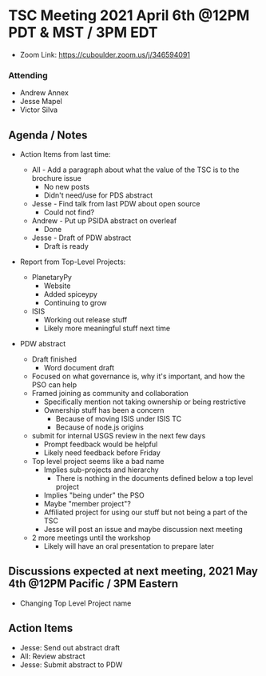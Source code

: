 # TSC Meeting 2021 April 6th @12PM PDT & MST / 3PM EDT
- Zoom Link: https://cuboulder.zoom.us/j/346594091

### Attending
- Andrew Annex
- Jesse Mapel
- Victor Silva

## Agenda / Notes
- Action Items from last time:
  - All - Add a paragraph about what the value of the TSC is to the brochure issue
    - No new posts
    - Didn't need/use for PDS abstract
  - Jesse - Find talk from last PDW about open source
    - Could not find?
  - Andrew - Put up PSIDA abstract on overleaf
    - Done
  - Jesse - Draft of PDW abstract
    - Draft is ready

- Report from Top-Level Projects:
  - PlanetaryPy
    - Website
    - Added spiceypy
    - Continuing to grow
  - ISIS
    - Working out release stuff
    - Likely more meaningful stuff next time

- PDW abstract
  - Draft finished
    - Word document draft
  - Focused on what governance is, why it's important, and how the PSO can help
  - Framed joining as community and collaboration
    - Specifically mention not taking ownership or being restrictive
    - Ownership stuff has been a concern
      - Because of moving ISIS under ISIS TC
      - Because of node.js origins
  - submit for internal USGS review in the next few days
    - Prompt feedback would be helpful
    - Likely need feedback before Friday
  - Top level project seems like a bad name
    - Implies sub-projects and hierarchy
      - There is nothing in the documents defined below a top level project
    - Implies "being under" the PSO
    - Maybe "member project"?
    - Affiliated project for using our stuff but not being a part of the TSC
    - Jesse will post an issue and maybe discussion next meeting
  - 2 more meetings until the workshop
    - Likely will have an oral presentation to prepare later

## Discussions expected at next meeting, 2021 May 4th @12PM Pacific / 3PM Eastern
- Changing Top Level Project name

## Action Items
- Jesse: Send out abstract draft
- All: Review abstract
- Jesse: Submit abstract to PDW
